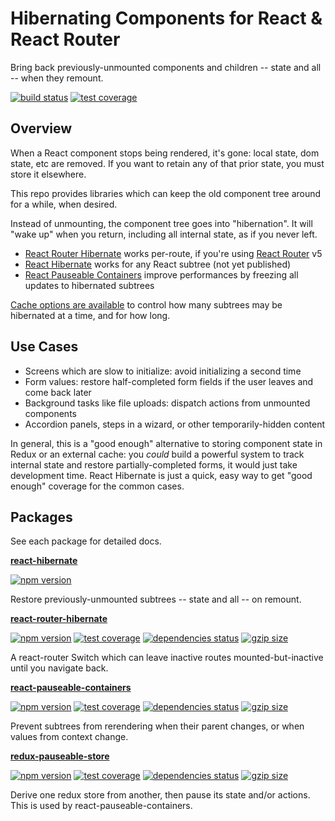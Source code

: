 # Hibernating Components for React & React Router

Bring back previously-unmounted components and children -- state and all -- when they remount.

[![build status](https://github.com/spautz/react-hibernate/workflows/CI/badge.svg)](https://github.com/spautz/react-hibernate/actions)
[![test coverage](https://img.shields.io/coveralls/github/spautz/react-hibernate/main.svg)](https://coveralls.io/github/spautz/react-hibernate?branch=main)

## Overview

When a React component stops being rendered, it's gone: local state, dom state, etc are removed. If you want to retain
any of that prior state, you must store it elsewhere.

This repo provides libraries which can keep the old component tree around for a while, when desired.

Instead of unmounting, the component tree goes into "hibernation". It will "wake up" when you return, including all
internal state, as if you never left.

- [React Router Hibernate](./packages/react-router-hibernate/) works per-route, if you're using
  [React Router](https://reacttraining.com/react-router/) v5
- [React Hibernate](./packages/react-hibernate/) works for any React subtree (not yet published)
- [React Pauseable Containers](./packages/react-pauseable-containers/) improve performances by freezing all updates
  to hibernated subtrees

[Cache options are available](https://github.com/spautz/limited-cache/#options) to control how many subtrees may be
hibernated at a time, and for how long.

## Use Cases

- Screens which are slow to initialize: avoid initializing a second time
- Form values: restore half-completed form fields if the user leaves and come back later
- Background tasks like file uploads: dispatch actions from unmounted components
- Accordion panels, steps in a wizard, or other temporarily-hidden content

In general, this is a "good enough" alternative to storing component state in Redux or an external cache: you _could_
build a powerful system to track internal state and restore partially-completed forms, it would just take development
time. React Hibernate is just a quick, easy way to get "good enough" coverage for the common cases.

## Packages

See each package for detailed docs.

**[react-hibernate](./packages/react-hibernate/)**

[![npm version](https://img.shields.io/npm/v/react-hibernate.svg)](https://www.npmjs.com/package/react-hibernate)

Restore previously-unmounted subtrees -- state and all -- on remount.

**[react-router-hibernate](./packages/react-router-hibernate/)**

[![npm version](https://img.shields.io/npm/v/react-router-hibernate.svg)](https://www.npmjs.com/package/react-router-hibernate)
[![test coverage](https://coveralls.io/repos/github/spautz/react-hibernate/badge.svg?branch=x-cov-react-router-hibernate)](https://coveralls.io/github/spautz/react-hibernate?branch=x-cov-react-router-hibernate)
[![dependencies status](https://img.shields.io/librariesio/release/npm/react-router-hibernate.svg)](https://libraries.io/github/spautz/react-hibernate)
[![gzip size](https://img.shields.io/bundlephobia/minzip/react-router-hibernate)](https://bundlephobia.com/result?p=react-router-hibernate@latest)

A react-router Switch which can leave inactive routes mounted-but-inactive until you navigate back.

**[react-pauseable-containers](./packages/react-pauseable-containers/)**

[![npm version](https://img.shields.io/npm/v/react-pauseable-containers.svg)](https://www.npmjs.com/package/react-pauseable-containers)
[![test coverage](https://coveralls.io/repos/github/spautz/react-hibernate/badge.svg?branch=x-cov-react-pauseable-containers)](https://coveralls.io/github/spautz/react-hibernate?branch=x-cov-react-pauseable-containers)
[![dependencies status](https://img.shields.io/librariesio/release/npm/react-pauseable-containers.svg)](https://libraries.io/github/spautz/react-hibernate)
[![gzip size](https://img.shields.io/bundlephobia/minzip/react-pauseable-containers)](https://bundlephobia.com/result?p=react-pauseable-containers@latest)

Prevent subtrees from rerendering when their parent changes, or when values from context change.

**[redux-pauseable-store](./packages/redux-pauseable-store/)**

[![npm version](https://img.shields.io/npm/v/redux-pauseable-store.svg)](https://www.npmjs.com/package/redux-pauseable-store)
[![test coverage](https://coveralls.io/repos/github/spautz/react-hibernate/badge.svg?branch=x-cov-redux-pauseable-store)](https://coveralls.io/github/spautz/react-hibernate?branch=x-cov-redux-pauseable-store)
[![dependencies status](https://img.shields.io/librariesio/release/npm/redux-pauseable-store.svg)](https://libraries.io/github/spautz/react-hibernate)
[![gzip size](https://img.shields.io/bundlephobia/minzip/redux-pauseable-store)](https://bundlephobia.com/result?p=redux-pauseable-store@latest)

Derive one redux store from another, then pause its state and/or actions. This is used by react-pauseable-containers.
